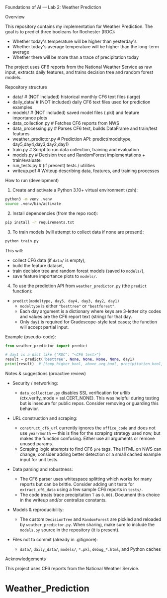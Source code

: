 Foundations of AI — Lab 2: Weather Prediction

Overview

This repository contains my implementation for Weather Prediction. The goal is to predict three booleans for Rochester (ROC):
- Whether today's temperature will be higher than yesterday's
- Whether today's average temperature will be higher than the long-term average
- Whether there will be more than a trace of precipitation today

The project uses CF6 reports from the National Weather Service as raw input, extracts daily features, and trains decision tree and random forest models.

Repository structure

- data/                # (NOT included) historical monthly CF6 text files (large)
- daily_data/          # (NOT included) daily CF6 text files used for prediction examples
- models/              # (NOT included) saved model files (.pkl) and feature importance plots
- data_collection.py   # Fetches CF6 reports from NWS
- data_processing.py   # Parses CF6 text, builds DataFrame and train/test features
- weather_predictor.py # Prediction API: predict(modeltype, day5,day4,day3,day2,day1)
- train.py             # Script to run data collection, training and evaluation
- models.py            # Decision tree and RandomForest implementations + train/evaluate
- run_tests.py         # (if present) tests / utilities
- writeup.pdf          # Writeup describing data, features, and training processes

How to run (development)

1) Create and activate a Python 3.10+ virtual environment (zsh):

```zsh
python3 -m venv .venv
source .venv/bin/activate
```

2) Install dependencies (from the repo root):

```zsh
pip install -r requirements.txt
```

3) To train models (will attempt to collect data if none are present):

```zsh
python train.py
```

This will:
- collect CF6 data (if `data/` is empty),
- build the feature dataset,
- train decision tree and random forest models (saved to `models/`),
- save feature importance plots to `models/`.

4) To use the prediction API from `weather_predictor.py` (the `predict` function):

- `predict(modeltype, day5, day4, day3, day2, day1)`
  - `modeltype` is either `"besttree"` or `"bestforest"`.
  - Each day argument is a dictionary where keys are 3-letter city codes and values are the CF6 report text (string) for that day.
  - Only `day1` is required for Gradescope-style test cases; the function will accept partial input.

Example (pseudo-code):

```python
from weather_predictor import predict

# day1 is a dict like {"ROC": "<CF6 text>"}
result = predict('besttree', None, None, None, None, day1)
print(result)  # [temp_higher_bool, above_avg_bool, precipitation_bool]
```

Notes & suggestions (proactive review)

- Security / networking:
  - `data_collection.py` disables SSL verification for urllib (ctx.verify_mode = ssl.CERT_NONE). This was helpful during testing but is insecure for public repos. Consider removing or guarding this behavior.

- URL construction and scraping:
  - `construct_cf6_url` currently ignores the `office_code` and does not use `year/month` — this is fine for the scraping strategy used now, but makes the function confusing. Either use all arguments or remove unused params.
  - Scraping logic attempts to find CF6 `pre` tags. The HTML on NWS can change; consider adding better detection or a small cached example input for unit tests.

- Data parsing and robustness:
  - The CF6 parser uses whitespace splitting which works for many reports but can be brittle. Consider adding unit tests for `extract_cf6_data` using a few sample CF6 reports in `tests/`.
  - The code treats trace precipitation `T` as `0.001`. Document this choice in the writeup and/or centralize constants.

- Models & reproducibility:
  - The custom `DecisionTree` and `RandomForest` are pickled and reloaded by `weather_predictor.py`. When sharing, make sure to include the `models.py` source in the repository (it is present).

- Files not to commit (already in .gitignore):
  - `data/`, `daily_data/`, `models/`, `*.pkl`, `debug_*.html`, and Python caches


Acknowledgements

This project uses CF6 reports from the National Weather Service.
# Weather_Prediction
